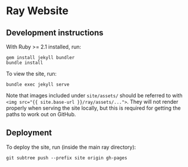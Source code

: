 # Ray Website

## Development instructions

With Ruby >= 2.1 installed, run:

```
gem install jekyll bundler
bundle install
```

To view the site, run:

```
bundle exec jekyll serve
```

Note that images included under `site/assets/` should be referred to with
`<img src="{{ site.base-url }}/ray/assets/...">`. They will not render properly
when serving the site locally, but this is required for getting the paths to
work out on GitHub.

## Deployment

To deploy the site, run (inside the main ray directory):

```
git subtree push --prefix site origin gh-pages
```
